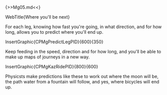{>>Mg05.md<<}

WebTitle{Where you'll be next}

For each leg, knowing how fast you're going, in what direction, and for how long, allows you to predict where you'll end up.

InsertGraphic{CPMgPredictLegPID}{600}{350}

Keep feeding in the speed, direction and for how long, and you'll be able to make up maps of journeys in a new way.

InsertGraphic{CPMgKazRidePID}{800}{600}

Physicsts make predictions like these to work out where the moon will be, the path water from a fountain will follow, and yes, where bicycles will end up.  

